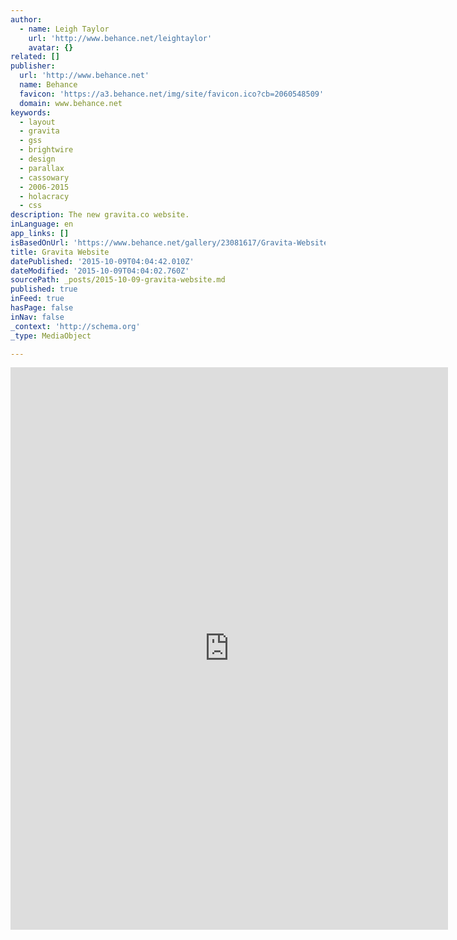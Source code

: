 ```yaml
---
author:
  - name: Leigh Taylor
    url: 'http://www.behance.net/leightaylor'
    avatar: {}
related: []
publisher:
  url: 'http://www.behance.net'
  name: Behance
  favicon: 'https://a3.behance.net/img/site/favicon.ico?cb=2060548509'
  domain: www.behance.net
keywords:
  - layout
  - gravita
  - gss
  - brightwire
  - design
  - parallax
  - cassowary
  - 2006-2015
  - holacracy
  - css
description: The new gravita.co website.
inLanguage: en
app_links: []
isBasedOnUrl: 'https://www.behance.net/gallery/23081617/Gravita-Website'
title: Gravita Website
datePublished: '2015-10-09T04:04:42.010Z'
dateModified: '2015-10-09T04:04:02.760Z'
sourcePath: _posts/2015-10-09-gravita-website.md
published: true
inFeed: true
hasPage: false
inNav: false
_context: 'http://schema.org'
_type: MediaObject

---
```

<iframe src="https://cdn.embedly.com/widgets/media.html?src=https%3A%2F%2Fwww.behance.net%2Fgallery%2F23081617%2FGravita-Website%3Fiframe%3D1&amp;url=https%3A%2F%2Fwww.behance.net%2Fgallery%2F23081617%2FGravita-Website&amp;image=https%3A%2F%2Fmir-s3-cdn-cf.behance.net%2Fprojects%2F404%2F23081617.54c62df0314a0.png&amp;key=b7d04c9b404c499eba89ee7072e1c4f7&amp;type=text%2Fhtml&amp;scroll=auto&amp;schema=behance" width="700" height="900" scrolling="auto" frameborder="0" allowfullscreen="allowfullscreen" style=""></iframe>